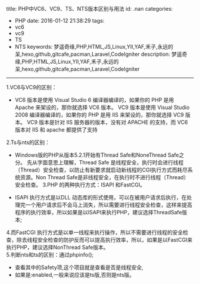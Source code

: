 title: PHP中VC6、VC9、TS、NTS版本区别与用法
id: .nan
categories:
  - PHP
date: 2016-01-12 21:38:29
tags: 
   - vc6
   - vc9
   - TS
   - NTS
keywords: 梦遥奇缘,PHP,HTML,JS,Linux,YII,YAF,禾子,永远的呆,hexo,github,gitcafe,pacman,Laravel,CodeIgniter
description: 梦遥奇缘,PHP,HTML,JS,Linux,YII,YAF,禾子,永远的呆,hexo,github,gitcafe,pacman,Laravel,CodeIgniter
---
1.VC6与VC9的区别：
+ VC6 版本是使用 Visual Studio 6 编译器编译的，如果你的 PHP 是用 Apache 来架设的，那你就选择 VC6 版本。  VC9 版本是使用 Visual Studio 2008 编译器编译的，如果你的 PHP 是用 IIS 来架设的，那你就选择 VC9 版本。  VC9 版本是针对 IIS 服务器的版本，没有对 APACHE 的支持，而 VC6 版本对 IIS 和 apache 都提供了支持 

2.Ts与nts的区别：
+ Windows版的PHP从版本5.2.1开始有Thread Safe和NoneThread Safe之分。
先从字面意思上理解，Thread Safe 是线程安全，执行时会进行线程（Thread）安全检查，以防止有新要求就启动新线程的CGI执行方式而耗尽系统资源。Non Thread Safe是非线程安全，在执行时不进行线程（Thread）安全检查。
3.PHP 的两种执行方式：ISAPI 和FastCGI。

+ ISAPI 执行方式是以DLL 动态库的形式使用，可以在被用户请求后执行，在处理完一个用户请求后不会马上消失，所以需要进行线程安全检查，这样来提高程序的执行效率，所以如果是以ISAPI来执行PHP，建议选择ThreadSafe版本;

4.而FastCGI 执行方式是以单一线程来执行操作，所以不需要进行线程的安全检查，除去线程安全检查的防护反而可以提高执行效率，所以，如果是以FastCGI来执行PHP，建议选择NonThread Safe版本。  
5.判断nts和ts的区别：通过phpinfo(); 
+ 查看其中的Safety项,这个项目就是查看是否是线程安全,
+ 如果是:enabled,一般来说应该是ts版,否则是nts版。
